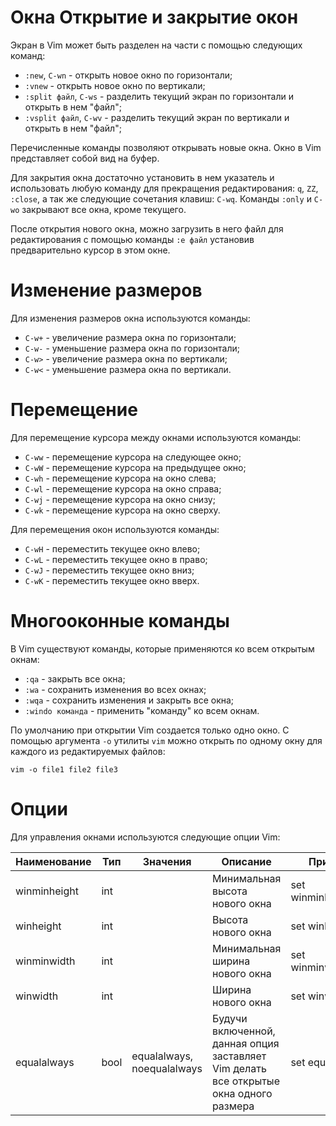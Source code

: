 Окна
Открытие и закрытие окон
========================

Экран в Vim может быть разделен на части с помощью следующих команд:

* `:new`, `C-wn` - открыть новое окно по горизонтали;
* `:vnew` - открыть новое окно по вертикали;
* `:split файл`, `C-ws` - разделить текущий экран по горизонтали и открыть в нем "файл";
* `:vsplit файл`, `C-wv` - разделить текущий экран по вертикали и открыть в нем "файл";

Перечисленные команды позволяют открывать новые окна. Окно в Vim представляет собой вид на буфер.

Для закрытия окна достаточно установить в нем указатель и использовать любую команду для прекращения редактирования: `q`, `ZZ`, `:close`, а так же следующие сочетания клавиш: `C-wq`. Команды `:only` и `C-wo` закрывают все окна, кроме текущего.

После открытия нового окна, можно загрузить в него файл для редактирования с помощью команды `:e файл` установив предварительно курсор в этом окне.

Изменение размеров
==================

Для изменения размеров окна используются команды:

* `C-w+` - увеличение размера окна по горизонтали;
* `C-w-` - уменьшение размера окна по горизонтали;
* `C-w>` - увеличение размера окна по вертикали;
* `C-w<` - уменьшение размера окна по вертикали.

Перемещение
===========

Для перемещение курсора между окнами используются команды:

* `C-ww` - перемещение курсора на следующее окно;
* `C-wW` - перемещение курсора на предыдущее окно;
* `C-wh` - перемещение курсора на окно слева;
* `C-wl` - перемещение курсора на окно справа;
* `C-wj` - перемещение курсора на окно снизу;
* `C-wk` - перемещение курсора на окно сверху.

Для перемещения окон используются команды:

* `C-wH` - переместить текущее окно влево;
* `C-wL` - переместить текущее окно в право;
* `C-wJ` - переместить текущее окно вниз;
* `C-wK` - переместить текущее окно вверх.

Многооконные команды
====================

В Vim существуют команды, которые применяются ко всем открытым окнам:

* `:qa` - закрыть все окна;
* `:wa` - сохранить изменения во всех окнах;
* `:wqa` - сохранить изменения и закрыть все окна;
* `:windo команда` - применить "команду" ко всем окнам.

По умолчанию при открытии Vim создается только одно окно. С помощью аргумента `-o` утилиты `vim` можно открыть по одному окну для каждого из редактируемых файлов:

    vim -o file1 file2 file3

Опции
=====

Для управления окнами используются следующие опции Vim:

|Наименование | Тип |          Значения         |                                            Описание                                   |       Пример      |
|-------------|-----|---------------------------|---------------------------------------------------------------------------------------|-------------------|
|winminheight |int  |                           |Минимальная высота нового окна                                                         |set winminheight=5 |
|winheight    |int  |                           |Высота нового окна                                                                     |set winheight=5    |
|winminwidth  |int  |                           |Минимальная ширина нового окна                                                         |set winminwidth=5  |
|winwidth     |int  |                           |Ширина нового окна                                                                     |set winwidth=5     |
|equalalways  |bool |equalalways, noequalalways |Будучи включенной, данная опция заставляет Vim делать все открытые окна одного размера |set equalalways    |
